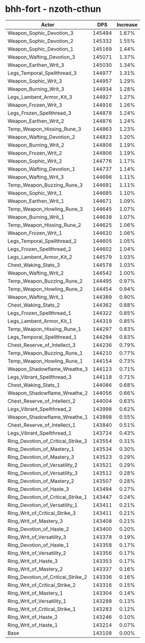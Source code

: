 # bhh-fort - nzoth-cthun
| Actor | DPS | Increase |
|---|:---:|:---:|
|Weapon_Sophic_Devotion_3|145494|1.67%|
|Weapon_Sophic_Devotion_2|145332|1.55%|
|Weapon_Sophic_Devotion_1|145169|1.44%|
|Weapon_Wafting_Devotion_3|145071|1.37%|
|Weapon_Earthen_Writ_3|145030|1.34%|
|Legs_Temporal_Spellthread_3|144977|1.31%|
|Weapon_Sophic_Writ_3|144957|1.29%|
|Weapon_Burning_Writ_3|144934|1.28%|
|Legs_Lambent_Armor_Kit_3|144927|1.27%|
|Weapon_Frozen_Writ_3|144916|1.26%|
|Legs_Frozen_Spellthread_3|144878|1.24%|
|Weapon_Earthen_Writ_2|144876|1.24%|
|Temp_Weapon_Hissing_Rune_3|144863|1.23%|
|Weapon_Wafting_Devotion_2|144823|1.20%|
|Weapon_Burning_Writ_2|144806|1.19%|
|Weapon_Frozen_Writ_2|144806|1.19%|
|Weapon_Sophic_Writ_2|144776|1.17%|
|Weapon_Wafting_Devotion_1|144737|1.14%|
|Weapon_Wafting_Writ_3|144696|1.11%|
|Temp_Weapon_Buzzing_Rune_3|144691|1.11%|
|Weapon_Sophic_Writ_1|144685|1.10%|
|Weapon_Earthen_Writ_1|144671|1.09%|
|Temp_Weapon_Howling_Rune_3|144645|1.07%|
|Weapon_Burning_Writ_1|144638|1.07%|
|Temp_Weapon_Hissing_Rune_2|144625|1.06%|
|Weapon_Frozen_Writ_1|144620|1.06%|
|Legs_Temporal_Spellthread_2|144605|1.05%|
|Legs_Frozen_Spellthread_2|144602|1.04%|
|Legs_Lambent_Armor_Kit_2|144579|1.03%|
|Chest_Waking_Stats_3|144578|1.03%|
|Weapon_Wafting_Writ_2|144542|1.00%|
|Temp_Weapon_Buzzing_Rune_2|144495|0.97%|
|Temp_Weapon_Howling_Rune_2|144454|0.94%|
|Weapon_Wafting_Writ_1|144389|0.90%|
|Chest_Waking_Stats_2|144362|0.88%|
|Legs_Frozen_Spellthread_1|144322|0.85%|
|Legs_Lambent_Armor_Kit_1|144319|0.85%|
|Temp_Weapon_Hissing_Rune_1|144297|0.83%|
|Legs_Temporal_Spellthread_1|144294|0.83%|
|Chest_Reserve_of_Intellect_3|144236|0.79%|
|Temp_Weapon_Buzzing_Rune_1|144210|0.77%|
|Temp_Weapon_Howling_Rune_1|144154|0.73%|
|Weapon_Shadowflame_Wreathe_3|144123|0.71%|
|Legs_Vibrant_Spellthread_3|144118|0.71%|
|Chest_Waking_Stats_1|144086|0.68%|
|Weapon_Shadowflame_Wreathe_2|144056|0.66%|
|Chest_Reserve_of_Intellect_2|144004|0.63%|
|Legs_Vibrant_Spellthread_2|143998|0.62%|
|Weapon_Shadowflame_Wreathe_1|143898|0.55%|
|Chest_Reserve_of_Intellect_1|143840|0.51%|
|Legs_Vibrant_Spellthread_1|143724|0.43%|
|Ring_Devotion_of_Critical_Strike_3|143554|0.31%|
|Ring_Devotion_of_Mastery_1|143534|0.30%|
|Ring_Devotion_of_Mastery_3|143523|0.29%|
|Ring_Devotion_of_Versatility_2|143521|0.29%|
|Ring_Devotion_of_Versatility_3|143512|0.28%|
|Ring_Devotion_of_Mastery_2|143507|0.28%|
|Ring_Devotion_of_Haste_3|143494|0.27%|
|Ring_Devotion_of_Critical_Strike_1|143447|0.24%|
|Ring_Devotion_of_Versatility_1|143411|0.21%|
|Ring_Writ_of_Critical_Strike_3|143411|0.21%|
|Ring_Writ_of_Mastery_3|143408|0.21%|
|Ring_Devotion_of_Haste_2|143400|0.20%|
|Ring_Writ_of_Versatility_3|143378|0.19%|
|Ring_Devotion_of_Haste_1|143358|0.17%|
|Ring_Writ_of_Versatility_2|143356|0.17%|
|Ring_Writ_of_Haste_3|143353|0.17%|
|Ring_Writ_of_Mastery_2|143337|0.16%|
|Ring_Devotion_of_Critical_Strike_2|143336|0.16%|
|Ring_Writ_of_Critical_Strike_2|143316|0.15%|
|Ring_Writ_of_Mastery_1|143304|0.14%|
|Ring_Writ_of_Versatility_1|143288|0.13%|
|Ring_Writ_of_Critical_Strike_1|143283|0.12%|
|Ring_Writ_of_Haste_2|143246|0.10%|
|Ring_Writ_of_Haste_1|143214|0.07%|
|Base|143108|0.00%|
